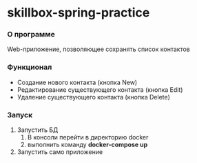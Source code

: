 # skillbox-spring-practice
### О программе

Web-приложение, позволяющее сохранять список контактов

### Функционал

- Создание нового контакта (кнопка New)
- Редактирование существующего контакта (кнопка Edit)
- Удаление существующего контакта (кнопка Delete)

### Запуск

1. Запустить БД
   1. В консоли перейти в директорию docker
   2. выполнить команду __docker-compose up__
2. Запустить само приложение